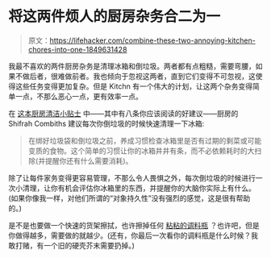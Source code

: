 # 将这两件烦人的厨房杂务合二为一

> 原文：<https://lifehacker.com/combine-these-two-annoying-kitchen-chores-into-one-1849631428>

我最不喜欢的两件厨房杂务是清理冰箱和倒垃圾。两者都有点粗糙，需要弯腰，如果不做后者，很难做前者。我也倾向于忽视这两者，直到它们变得不可忽视，这使得这些任务变得更加复杂。但是 Kitchn 有一个伟大的计划，让这两个杂务变得简单一点，不那么恶心一点，更有效率一点。



在 [这本厨房清洁小贴士](https://www.thekitchn.com/8-lazy-but-foolproof-ways-to-clean-your-kitchen-this-fall-23436827) 中——其中有八条你应该阅读的好建议——厨房的 Shifrah Combiths 建议每次你倒垃圾的时候快速清理一下冰箱:

> 在绑好垃圾袋和倒垃圾之前，养成习惯检查冰箱里是否有过期的剩菜或可能变质的食物。这个简单的习惯让你的冰箱井井有条，而不必依赖耗时的大扫除(并提醒你还有什么需要消耗)。

除了让每件家务变得更容易管理，不那么令人畏惧之外，每次倒垃圾的时候进行一次小清理，让你有机会评估你冰箱里的东西，并提醒你的大脑你实际上有什么。(如果你像我一样，对他们所谓的“对象持久性”没有强烈的感觉，这是很有帮助的。)

是不是也要做一个快速的货架擦拭，也许擦掉任何 [粘粘的调料瓶](https://lifehacker.com/clean-your-damn-condiments-1842752979) ？也许吧，但是你做得越多，需要做的就越少。(还有，你最后一次看你的调料瓶是什么时候？我敢打赌，有一个旧的硬壳芥末需要扔掉。)